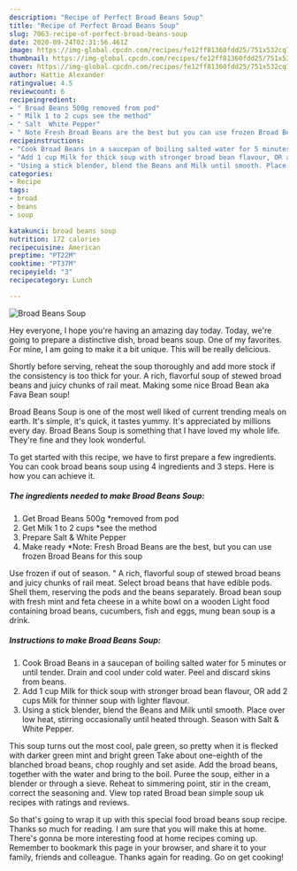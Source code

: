 ```yaml
---
description: "Recipe of Perfect Broad Beans Soup"
title: "Recipe of Perfect Broad Beans Soup"
slug: 7063-recipe-of-perfect-broad-beans-soup
date: 2020-09-24T02:31:56.461Z
image: https://img-global.cpcdn.com/recipes/fe12ff81360fdd25/751x532cq70/broad-beans-soup-recipe-main-photo.jpg
thumbnail: https://img-global.cpcdn.com/recipes/fe12ff81360fdd25/751x532cq70/broad-beans-soup-recipe-main-photo.jpg
cover: https://img-global.cpcdn.com/recipes/fe12ff81360fdd25/751x532cq70/broad-beans-soup-recipe-main-photo.jpg
author: Hattie Alexander
ratingvalue: 4.5
reviewcount: 6
recipeingredient:
- " Broad Beans 500g removed from pod"
- " Milk 1 to 2 cups see the method"
- " Salt  White Pepper"
- " Note Fresh Broad Beans are the best but you can use frozen Broad Beans for this soup"
recipeinstructions:
- "Cook Broad Beans in a saucepan of boiling salted water for 5 minutes or until tender. Drain and cool under cold water. Peel and discard skins from beans."
- "Add 1 cup Milk for thick soup with stronger broad bean flavour, OR add 2 cups Milk for thinner soup with lighter flavour."
- "Using a stick blender, blend the Beans and Milk until smooth. Place over low heat, stirring occasionally until heated through. Season with Salt &amp; White Pepper."
categories:
- Recipe
tags:
- broad
- beans
- soup

katakunci: broad beans soup 
nutrition: 172 calories
recipecuisine: American
preptime: "PT22M"
cooktime: "PT37M"
recipeyield: "3"
recipecategory: Lunch

---
```



![Broad Beans Soup](https://img-global.cpcdn.com/recipes/fe12ff81360fdd25/751x532cq70/broad-beans-soup-recipe-main-photo.jpg)

Hey everyone, I hope you're having an amazing day today. Today, we're going to prepare a distinctive dish, broad beans soup. One of my favorites. For mine, I am going to make it a bit unique. This will be really delicious.

Shortly before serving, reheat the soup thoroughly and add more stock if the consistency is too thick for your. A rich, flavorful soup of stewed broad beans and juicy chunks of rail meat. Making some nice Broad Bean aka Fava Bean soup!

Broad Beans Soup is one of the most well liked of current trending meals on earth. It's simple, it's quick, it tastes yummy. It's appreciated by millions every day. Broad Beans Soup is something that I have loved my whole life. They're fine and they look wonderful.


To get started with this recipe, we have to first prepare a few ingredients. You can cook broad beans soup using 4 ingredients and 3 steps. Here is how you can achieve it.

<!--inarticleads1-->

##### The ingredients needed to make Broad Beans Soup:

1. Get  Broad Beans 500g *removed from pod
1. Get  Milk 1 to 2 cups *see the method
1. Prepare  Salt &amp; White Pepper
1. Make ready  *Note: Fresh Broad Beans are the best, but you can use frozen Broad Beans for this soup


Use frozen if out of season. &#34; A rich, flavorful soup of stewed broad beans and juicy chunks of rail meat. Select broad beans that have edible pods. Shell them, reserving the pods and the beans separately. Broad bean soup with fresh mint and feta cheese in a white bowl on a wooden Light food containing broad beans, cucumbers, fish and eggs, mung bean soup is a drink. 

<!--inarticleads2-->

##### Instructions to make Broad Beans Soup:

1. Cook Broad Beans in a saucepan of boiling salted water for 5 minutes or until tender. Drain and cool under cold water. Peel and discard skins from beans.
1. Add 1 cup Milk for thick soup with stronger broad bean flavour, OR add 2 cups Milk for thinner soup with lighter flavour.
1. Using a stick blender, blend the Beans and Milk until smooth. Place over low heat, stirring occasionally until heated through. Season with Salt &amp; White Pepper.


This soup turns out the most cool, pale green, so pretty when it is flecked with darker green mint and bright green Take about one-eighth of the blanched broad beans, chop roughly and set aside. Add the broad beans, together with the water and bring to the boil. Puree the soup, either in a blender or through a sieve. Reheat to simmering point, stir in the cream, correct the seasoning and. View top rated Broad bean simple soup uk recipes with ratings and reviews. 

So that's going to wrap it up with this special food broad beans soup recipe. Thanks so much for reading. I am sure that you will make this at home. There's gonna be more interesting food at home recipes coming up. Remember to bookmark this page in your browser, and share it to your family, friends and colleague. Thanks again for reading. Go on get cooking!
